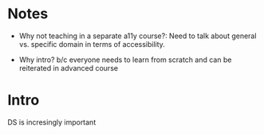 
# Notes

* Why not teaching in a separate a11y course?: Need to talk about general vs. specific domain in terms of accessibility.

* Why intro? b/c everyone needs to learn from scratch and can be reiterated in advanced course


# Intro

DS is incresingly important
